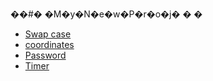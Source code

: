 ��#� �M�y�N�e�w�P�r�o�j�
�
�
 <ul>
        <a href="https://replit.com/@Pranshu1sati/LowerCAsetoupper#index.js"><li>Swap case</li></a>
        <a href="https://replit.com/@Pranshu1sati/Coordinate#index.html"><li>coordinates</li></a>
        <a href="https://replit.com/@Pranshu1sati/Password#index.js"> <li>Password</li></a>
        <a href="https://replit.com/@Pranshu1sati/Timer#index.html"><li>Timer</li></a>
    </ul>
